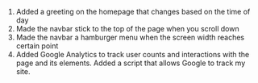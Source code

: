 1. Added a greeting on the homepage that changes based on the time of day
2. Made the navbar stick to the top of the page when you scroll down
3. Made the navbar a hamburger menu when the screen width reaches certain point
4. Added Google Analytics to track user counts and interactions with the page and its elements. Added a script that allows Google to track my site. 